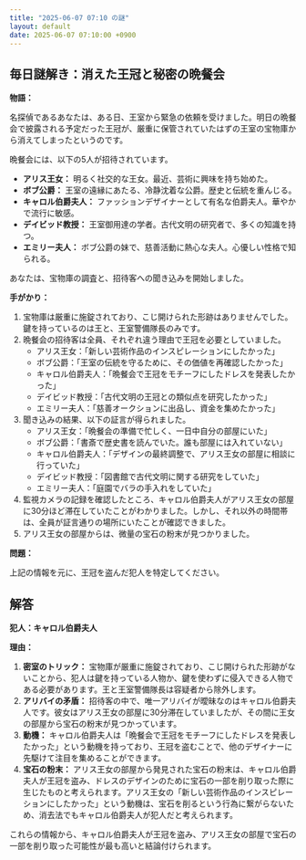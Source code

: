 ```yaml
---
title: "2025-06-07 07:10 の謎"
layout: default
date: 2025-06-07 07:10:00 +0900
---
```

## 毎日謎解き：消えた王冠と秘密の晩餐会

**物語：**

名探偵であるあなたは、ある日、王室から緊急の依頼を受けました。明日の晩餐会で披露される予定だった王冠が、厳重に保管されていたはずの王室の宝物庫から消えてしまったというのです。

晩餐会には、以下の5人が招待されています。

*   **アリス王女：** 明るく社交的な王女。最近、芸術に興味を持ち始めた。
*   **ボブ公爵：** 王室の遠縁にあたる、冷静沈着な公爵。歴史と伝統を重んじる。
*   **キャロル伯爵夫人：** ファッションデザイナーとして有名な伯爵夫人。華やかで流行に敏感。
*   **デイビッド教授：** 王室御用達の学者。古代文明の研究者で、多くの知識を持つ。
*   **エミリー夫人：** ボブ公爵の妹で、慈善活動に熱心な夫人。心優しい性格で知られる。

あなたは、宝物庫の調査と、招待客への聞き込みを開始しました。

**手がかり：**

1.  宝物庫は厳重に施錠されており、こじ開けられた形跡はありませんでした。鍵を持っているのは王と、王室警備隊長のみです。
2.  晩餐会の招待客は全員、それぞれ違う理由で王冠を必要としていました。
    *   アリス王女：「新しい芸術作品のインスピレーションにしたかった」
    *   ボブ公爵：「王室の伝統を守るために、その価値を再確認したかった」
    *   キャロル伯爵夫人：「晩餐会で王冠をモチーフにしたドレスを発表したかった」
    *   デイビッド教授：「古代文明の王冠との類似点を研究したかった」
    *   エミリー夫人：「慈善オークションに出品し、資金を集めたかった」
3.  聞き込みの結果、以下の証言が得られました。
    *   アリス王女：「晩餐会の準備で忙しく、一日中自分の部屋にいた」
    *   ボブ公爵：「書斎で歴史書を読んでいた。誰も部屋には入れていない」
    *   キャロル伯爵夫人：「デザインの最終調整で、アリス王女の部屋に相談に行っていた」
    *   デイビッド教授：「図書館で古代文明に関する研究をしていた」
    *   エミリー夫人：「庭園でバラの手入れをしていた」
4.  監視カメラの記録を確認したところ、キャロル伯爵夫人がアリス王女の部屋に30分ほど滞在していたことがわかりました。しかし、それ以外の時間帯は、全員が証言通りの場所にいたことが確認できました。
5.  アリス王女の部屋からは、微量の宝石の粉末が見つかりました。

**問題：**

上記の情報を元に、王冠を盗んだ犯人を特定してください。

## 解答

**犯人：キャロル伯爵夫人**

**理由：**

1.  **密室のトリック：** 宝物庫が厳重に施錠されており、こじ開けられた形跡がないことから、犯人は鍵を持っている人物か、鍵を使わずに侵入できる人物である必要があります。王と王室警備隊長は容疑者から除外します。
2.  **アリバイの矛盾：** 招待客の中で、唯一アリバイが曖昧なのはキャロル伯爵夫人です。彼女はアリス王女の部屋に30分滞在していましたが、その間に王女の部屋から宝石の粉末が見つかっています。
3.  **動機：** キャロル伯爵夫人は「晩餐会で王冠をモチーフにしたドレスを発表したかった」という動機を持っており、王冠を盗むことで、他のデザイナーに先駆けて注目を集めることができます。
4.  **宝石の粉末：** アリス王女の部屋から発見された宝石の粉末は、キャロル伯爵夫人が王冠を盗み、ドレスのデザインのために宝石の一部を削り取った際に生じたものと考えられます。アリス王女の「新しい芸術作品のインスピレーションにしたかった」という動機は、宝石を削るという行為に繋がらないため、消去法でもキャロル伯爵夫人が犯人だと考えられます。

これらの情報から、キャロル伯爵夫人が王冠を盗み、アリス王女の部屋で宝石の一部を削り取った可能性が最も高いと結論付けられます。
